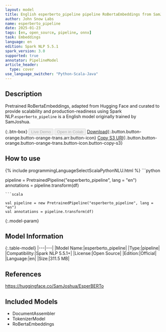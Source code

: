 ```yaml
---
layout: model
title: English esperberto_pipeline pipeline RoBertaEmbeddings from SamJoshua
author: John Snow Labs
name: esperberto_pipeline
date: 2025-01-23
tags: [en, open_source, pipeline, onnx]
task: Embeddings
language: en
edition: Spark NLP 5.5.1
spark_version: 3.0
supported: true
annotator: PipelineModel
article_header:
  type: cover
use_language_switcher: "Python-Scala-Java"
---
```


## Description

Pretrained RoBertaEmbeddings, adapted from Hugging Face and curated to provide scalability and production-readiness using Spark NLP.`esperberto_pipeline` is a English model originally trained by SamJoshua.

{:.btn-box}
<button class="button button-orange" disabled>Live Demo</button>
<button class="button button-orange" disabled>Open in Colab</button>
[Download](https://s3.amazonaws.com/auxdata.johnsnowlabs.com/public/models/esperberto_pipeline_en_5.5.1_3.0_1737643830342.zip){:.button.button-orange.button-orange-trans.arr.button-icon}
[Copy S3 URI](s3://auxdata.johnsnowlabs.com/public/models/esperberto_pipeline_en_5.5.1_3.0_1737643830342.zip){:.button.button-orange.button-orange-trans.button-icon.button-copy-s3}

## How to use



<div class="tabs-box" markdown="1">
{% include programmingLanguageSelectScalaPythonNLU.html %}
```python

pipeline = PretrainedPipeline("esperberto_pipeline", lang = "en")
annotations =  pipeline.transform(df)   

```
```scala

val pipeline = new PretrainedPipeline("esperberto_pipeline", lang = "en")
val annotations = pipeline.transform(df)

```
</div>

{:.model-param}
## Model Information

{:.table-model}
|---|---|
|Model Name:|esperberto_pipeline|
|Type:|pipeline|
|Compatibility:|Spark NLP 5.5.1+|
|License:|Open Source|
|Edition:|Official|
|Language:|en|
|Size:|311.5 MB|

## References

https://huggingface.co/SamJoshua/EsperBERTo

## Included Models

- DocumentAssembler
- TokenizerModel
- RoBertaEmbeddings